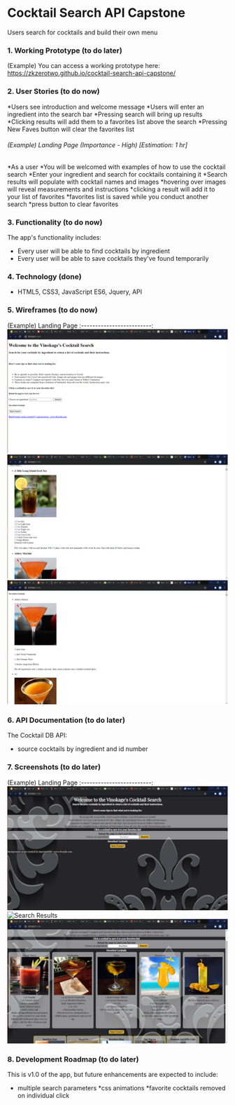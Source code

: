 # Cocktail Search API Capstone
Users search for cocktails and build their own menu




### 1. Working Prototype (to do later)
(Example) You can access a working prototype here: https://zkzerotwo.github.io/cocktail-search-api-capstone/



### 2. User Stories (to do now)
*Users see introduction and welcome message
*Users will enter an ingredient into the search bar
*Pressing search will bring up results
*Clicking results will add them to a favorites list above the search
*Pressing New Faves button will clear the favorites list


###### (Example) Landing Page (Importance - High) [Estimation: 1 hr]
*As a user
*You will be welcomed with examples of how to use the cocktail search
*Enter your ingredient and search for cocktails containing it
*Search results will populate with cocktail names and images
*hovering over images will reveal measurements and instructions
*clicking a result will add it to your list of favorites
*favorites list is saved while you conduct another search
*press button to clear favorites


### 3. Functionality (to do now)
The app's functionality includes:
* Every user will be able to find cocktails by ingredient
* Every user will be able to save cocktails they've found temporarily



### 4. Technology (done)
* HTML5, CSS3, JavaScript ES6, Jquery, API



### 5. Wireframes (to do now)
(Example) Landing Page
:-------------------------:
![Landing Page](/github-images/wireframes/screenshot1.png)
![Search Results](/github-images/wireframes/screenshot2.png)
![Favorites](/github-images/wireframes/screenshot3.png)





### 6. API Documentation (to do later)
The Cocktail DB API:
* source cocktails by ingredient and id number



### 7. Screenshots (to do later)
(Example) Landing Page
:-------------------------:
![Landing Page](/github-images/screenshots/screenshot1.png)
![Search Results](/github-images/screenshots.screenshot2.png)
![Favorites](/github-images/screenshots/screenshot3.png)



### 8. Development Roadmap (to do later)
This is v1.0 of the app, but future enhancements are expected to include:
* multiple search parameters
*css animations
*favorite cocktails removed on individual click


